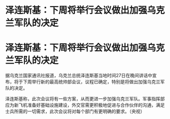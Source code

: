 # 泽连斯基：下周将举行会议做出加强乌克兰军队的决定

# 泽连斯基：下周将举行会议做出加强乌克兰军队的决定

据乌克兰国家通讯社报道，乌克兰总统泽连斯基当地时间27日在晚间讲话中宣布，将于下周举行新的最高统帅部会议，议程已确定，特别是将做出加强乌克兰军队的决定。

泽连斯基称，此次会议将有一些方案，从而更进一步加强乌克兰军队。军事指挥部应为新飞机准备好基础设施建设，外交官需更积极地促进与合作伙伴的沟通，满足士兵所需的一切需求，此次会议将对每个部门有更明确的要求。（央视）

